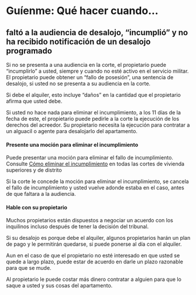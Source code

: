 ﻿# Guíenme: Qué hacer cuando...

## faltó a la audiencia de desalojo, “incumplió” y no ha recibido notificación de un desalojo programado

Si no se presenta a una audiencia en la corte, el propietario puede “incumplirlo” a usted, siempre y cuando no esté activo en el servicio militar. El propietario puede obtener un “fallo de posesión”, una sentencia de desalojo, si usted no se presenta a su audiencia en la corte.

Si debe el alquiler, esto incluye “daños” en la cantidad que el propietario afirma que usted debe.

Si usted no hace nada para eliminar el incumplimiento, a los 11 días de la fecha de este, el propietario puede pedirle a la corte la ejecución de los derechos del acreedor. Su propietario necesita la ejecución para contratar a un alguacil o agente para desalojarlo del apartamento.

#### Presente una moción para eliminar el incumplimiento

Puede presentar una moción para eliminar el fallo de incumplimiento. Consulte [Cómo eliminar el incumplimiento](https://www.masslegallhelp.org/housing/lt1-booklet-6-removing-default.pdf) en todas las cortes de vivienda superiores y de distrito

Si la corte le concede la moción para eliminar el incumplimiento, se cancela el fallo de incumplimiento y usted vuelve adonde estaba en el caso, antes de que faltara a la audiencia.

#### Hable con su propietario

Muchos propietarios están dispuestos a negociar un acuerdo con los inquilinos incluso después de tener la decisión del tribunal.

Si su desalojo es porque debe el alquiler, algunos propietarios harán un plan de pago y le permitirán quedarse, si puede ponerse al día con el alquiler.

Aun en el caso de que el propietario no esté interesado en que usted se quede a largo plazo, puede estar de acuerdo en darle un plazo razonable para que se mude.

Al propietario le puede costar más dinero contratar a alguien para que lo saque a usted y sus cosas del apartamento.
